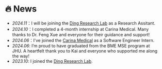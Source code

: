 # 🔥 News
- *2024.11*：I will be joining the [Ding Research Lab](https://dinglab.jh.edu/) as a Research Assitant.
- *2024.10*：I completed a 4-month internship at Carina Medical. Many thanks to Dr. Feng Xue and everyone for their guidance and support!
- *2024.06*：I've joined the [Carina Medical](https://www.carinaai.com/) as a Software Engineer Intern.
- *2024.06*: I’m proud to have graduated from the BME MSE program at JHU. A heartfelt thank you to Kai and everyone who supported me along the way!
- *2023.10*: I joined the [Ding Research Lab](https://dinglab.jh.edu/).
